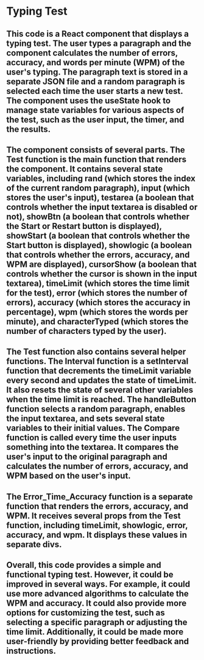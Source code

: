 # Typing Test

## This code is a React component that displays a typing test. The user types a paragraph and the component calculates the number of errors, accuracy, and words per minute (WPM) of the user's typing. The paragraph text is stored in a separate JSON file and a random paragraph is selected each time the user starts a new test. The component uses the useState hook to manage state variables for various aspects of the test, such as the user input, the timer, and the results.

## The component consists of several parts. The Test function is the main function that renders the component. It contains several state variables, including rand (which stores the index of the current random paragraph), input (which stores the user's input), testarea (a boolean that controls whether the input textarea is disabled or not), showBtn (a boolean that controls whether the Start or Restart button is displayed), showStart (a boolean that controls whether the Start button is displayed), showlogic (a boolean that controls whether the errors, accuracy, and WPM are displayed), cursorShow (a boolean that controls whether the cursor is shown in the input textarea), timeLimit (which stores the time limit for the test), error (which stores the number of errors), accuracy (which stores the accuracy in percentage), wpm (which stores the words per minute), and characterTyped (which stores the number of characters typed by the user).

## The Test function also contains several helper functions. The Interval function is a setInterval function that decrements the timeLimit variable every second and updates the state of timeLimit. It also resets the state of several other variables when the time limit is reached. The handleButton function selects a random paragraph, enables the input textarea, and sets several state variables to their initial values. The Compare function is called every time the user inputs something into the textarea. It compares the user's input to the original paragraph and calculates the number of errors, accuracy, and WPM based on the user's input.

## The Error_Time_Accuracy function is a separate function that renders the errors, accuracy, and WPM. It receives several props from the Test function, including timeLimit, showlogic, error, accuracy, and wpm. It displays these values in separate divs.

## Overall, this code provides a simple and functional typing test. However, it could be improved in several ways. For example, it could use more advanced algorithms to calculate the WPM and accuracy. It could also provide more options for customizing the test, such as selecting a specific paragraph or adjusting the time limit. Additionally, it could be made more user-friendly by providing better feedback and instructions.
